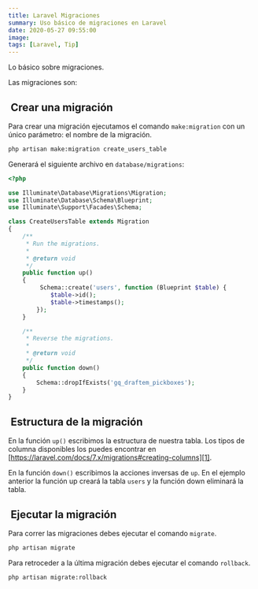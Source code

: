 ```yaml
---
title: Laravel Migraciones
summary: Uso básico de migraciones en Laravel
date: 2020-05-27 09:55:00
image:
tags: [Laravel, Tip]
---
```


Lo básico sobre migraciones.

Las migraciones son:

##  Crear una migración

Para crear una migración ejecutamos el comando `make:migration` con un único parámetro: el nombre de la migración.

```bash
php artisan make:migration create_users_table 
```

Generará el siguiente archivo en `database/migrations`:

```php
<?php

use Illuminate\Database\Migrations\Migration;
use Illuminate\Database\Schema\Blueprint;
use Illuminate\Support\Facades\Schema;

class CreateUsersTable extends Migration
{
    /**
     * Run the migrations.
     *
     * @return void
     */
    public function up()
    {
         Schema::create('users', function (Blueprint $table) {
            $table->id();
            $table->timestamps();
        });
    }

    /**
     * Reverse the migrations.
     *
     * @return void
     */
    public function down()
    {
        Schema::dropIfExists('gq_draftem_pickboxes');
    }
}

```

##  Estructura de la migración

En la función `up()` escribimos la estructura de nuestra tabla. Los tipos de columna disponibles los puedes encontrar en [https://laravel.com/docs/7.x/migrations#creating-columns][1].

En la función `down()` escribimos la acciones inversas de `up`. En el ejemplo anterior la función up creará la tabla `users` y la función down eliminará la tabla.

##  Ejecutar la migración

Para correr las migraciones debes ejecutar el comando `migrate`.

```bash
php artisan migrate 
```

Para retroceder a la última migración debes ejecutar el comando `rollback`.

```bash
php artisan migrate:rollback
```


[1]:	https://laravel.com/docs/7.x/migrations#creating-columns